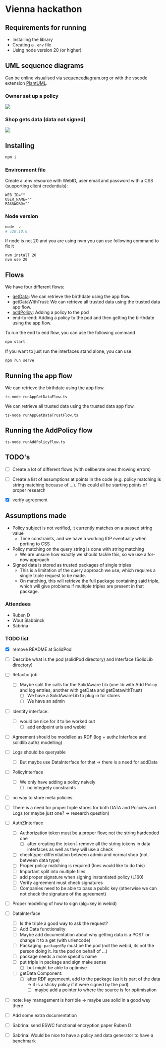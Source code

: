 # Vienna hackathon

## Requirements for running

* Installing the library
* Creating a `.env` file
* Using node version 20 (or higher)


## UML sequence diagrams

Can be online visualised via [sequencediagram.org](https://sequencediagram.org/) or with the vscode extension [PlantUML](https://plantuml.com/).

### Owner set up a policy

![](../img/owner-set-up-policy.svg)

### Shop gets data (data not signed)

![](../img/shop-get-data-version-not-signing-data.svg)


## Installing
```sh
npm i

```
### Environment file

Create a .env resource with WebID, user email and password with a CSS (supporting client credentials):

```env
WEB_ID=""
USER_NAME=""
PASSWORD=""
```
### Node version

```sh
node -v
# v20.10.0
```
If node is not 20 and you are using nvm you can use following command to fix it
```
nvm install 20
nvm use 20
```

## Flows 

We have four different flows: 
* [getData](https://raw.githubusercontent.com/SolidLabResearch/Vienna-prototype/main/img/shop-get-data-version-not-signing-data.svg): We can retrieve the birthdate using the app flow.
* getDataWithTrust: We can retrieve all trusted data using the trusted data app flow.
* [addPolicy](https://raw.githubusercontent.com/SolidLabResearch/Vienna-prototype/main/img/owner-set-up-policy.svg): Adding a policy to the pod
* end-to-end: Adding a policy to the pod and then getting the birthdate using the app flow.

To run the end to end flow, you can use the following command 

```sh
npm start
```

If you want to just run the interfaces stand alone, you can use

```
npm run serve
```
## Running the app flow


We can retrieve the birthdate using the app flow.
```
ts-node runAppGetDataFlow.ts
```

We can retrieve all trusted data using the trusted data app flow.
```
ts-node runAppGetDataTrustFlow.ts
```

## Running the AddPolicy flow
```
ts-node runAddPolicyFlow.ts
```

## TODO's

- [ ] Create a lot of different flows (with deliberate ones throwing errors)
- [ ] Create a list of assumptions at points in the code (e.g. policy matching is string matching because of ...).
This could all be starting points of proper research
- [X] verify agreement


## Assumptions made

* Policy subject is not verified, it currently matches on a passed string value
  * Time constraints, and we have a working IDP eventually when porting to CSS
* Policy matching on the query string is done with string matching
  * We are unsure how exactly we should tackle this, so we use a for-now approach
* Signed data is stored as trusted packages of single triples
  * This is a limitation of the query approach we use, which requires a single triple request to be made.
  * On matching, this will retrieve the full package containing said triple, which will give problems if multiple triples are present in that package.


### Attendees

* Ruben D
* Wout Slabbinck
* Sabrina

### TODO list

- [X] remove README at SolidPod
- [ ] Describe what is the pod (solidPod directory) and Interface (SolidLib directory)
- [ ] Refactor job
  - [ ] Maybe split the calls for the SolidAware Lib (one lib with Add Policy and log entries; another with getData and getDatawithTrust)
    - [ ] We have a SolidAwareLib to plug in for stores
    - [ ] We have an admin
- [ ] Identity interface:
  - [ ] would be nice for it to be worked out
    - [ ] add endpoint urls and webid
- [ ] Agreement should be modelled as RDF (log + authz Interface and solidlib authz modelling)
- [ ] Logs should be queryable
  - [ ] But maybe use DataInterface for that -> there is a need for addData
- [ ] PolicyInterface
  - [ ] We only have adding a policy naively
    - [ ] no integrety constraints
- [ ] no way to store meta policies
- [ ] There is a need for proper triple stores for both DATA and Policies and Logs (or maybe just one? -> research question)
- [ ] AuthZInterface
  - [ ] Authorization token must be a proper flow; not the string hardcoded one
    - [ ] after creating the token | remove all the string tokens in data interfaces as well as they will use a check
  - [ ] checktype: differntiation between admin and normal shop (not between data type)
  - [ ] Proper policy matching is required (Ines would like to do this)
  - [ ] Important split into multiple files
  - [ ] add proper signature when signing instantiated policy (L160)
  - [ ] Verify agreement must check signatures
  - [ ] Companies need to be able to pass a public key (otherwise we can not check the signature of the agreement)
- [ ] Proper modelling of how to sign (alg+key in webid)
- [ ] DataInterface
  - [ ] Is the triple a good way to ask the request?
  - [ ] Add Data functionality
  - [ ] Maybe add documentation about why getting data is a POST or change it to a get (with urlencode)
  - [ ] Packaging: `packagedBy` must be the pod (not the webid, its not the person doing it. Its the pod on behalf of ...)
  - [ ] package needs a more specific name
  - [ ] put triple in package and sign make sense
    - [ ] but might be able to optimise
  - [ ] getData Component:
    - [ ] after RDF agremeent, add to the package (as it is part of the data -> it is a sticky policy if it were signed by the pod)
      - [ ] maybe add a pointer to where the source is for optimisation
- [ ] note: key management is horrible -> maybe use solid in a good wey there
- [ ] Add some extra documentation

- [ ] Sabrina: send ESWC functional encryption paper Ruben D
- [ ] Sabrina: Would be nice to have a policy and data generator to have a benchmark